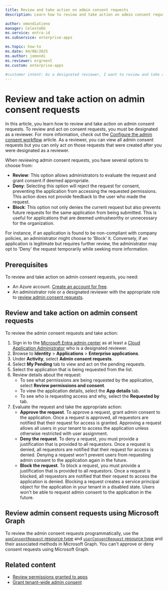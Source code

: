 ```yaml
---
title: Review and take action on admin consent requests
description: Learn how to review and take action on admin consent requests that were created after you were designated as a reviewer.

author: omondiatieno
manager: CelesteDG
ms.service: entra-id
ms.subservice: enterprise-apps

ms.topic: how-to
ms.date: 04/08/2025
ms.author: jomondi
ms.reviewer: ergreenl
ms.custom: enterprise-apps

#customer intent: As a designated reviewer, I want to review and take action on admin consent requests, so that I can approve, deny, or block access to applications based on the requests.
---
```

# Review and take action on admin consent requests

In this article, you learn how to review and take action on admin consent requests. To review and act on consent requests, you must be designated as a reviewer. For more information, check out the [Configure the admin consent workflow](configure-admin-consent-workflow.md) article. As a reviewer, you can view all admin consent requests but you can only act on those requests that were created after you were designated as a reviewer.

When reviewing admin consent requests, you have several options to choose from:

- **Review**: This option allows administrators to evaluate the request and grant consent if deemed appropriate.
- **Deny**: Selecting this option will reject the request for consent, preventing the application from accessing the requested permissions. This action does not provide feedback to the user who made the request.
- **Block**: This option not only denies the current request but also prevents future requests for the same application from being submitted. This is useful for applications that are deemed untrustworthy or unnecessary for the organization.

For instance, if an application is found to be non-compliant with company policies, an administrator might choose to 'Block' it. Conversely, if an application is legitimate but requires further review, the administrator may opt to 'Deny' the request temporarily while seeking more information.

## Prerequisites

To review and take action on admin consent requests, you need:

- An Azure account. [Create an account for free](https://azure.microsoft.com/free/?WT.mc_id=A261C142F).
- An administrator role or a designated reviewer with the appropriate role to [review admin consent requests](grant-admin-consent.md#prerequisites).

## Review and take action on admin consent requests

To review the admin consent requests and take action:

1. Sign in to the [Microsoft Entra admin center](https://entra.microsoft.com) as at least a [Cloud Application Administrator](~/identity/role-based-access-control/permissions-reference.md#cloud-application-administrator) who is a designated reviewer.
1. Browse to **Identity** > **Applications** > **Enterprise applications**.
1. Under **Activity**, select **Admin consent requests**.
1. Select **My Pending** tab to view and act on the pending requests. 
1. Select the application that is being requested from the list.
1. Review details about the request:
   - To see what permissions are being requested by the application, select **Review permissions and consent**.
   - To view the application details, select the **App details** tab.
   - To see who is requesting access and why, select the **Requested by** tab.  
1. Evaluate the request and take the appropriate action:
   - **Approve the request**. To approve a request, grant admin consent to the application. Once a request is approved, all requestors are notified that their request for access is granted. Approving a request allows all users in your tenant to access the application unless otherwise restricted with user assignment. 
   - **Deny the request**. To deny a request, you must provide a justification that is provided to all requestors. Once a request is denied, all requestors are notified that their request for access is denied. Denying a request won't prevent users from requesting admin consent to the application again in the future. 
   - **Block the request**. To block a request, you must provide a justification that is provided to all requestors. Once a request is blocked, all requestors are notified that their request to access the application is denied. Blocking a request creates a service principal object for the application in your tenant in a disabled state. Users won't be able to request admin consent to the application in the future.

## Review admin consent requests using Microsoft Graph

To review the admin consent requests programmatically, use the [`appConsentRequest` resource type](/graph/api/resources/appconsentrequest) and [`userConsentRequest` resource type](/graph/api/resources/userconsentrequest) and their associated methods in Microsoft Graph. You can't approve or deny consent requests using Microsoft Graph.

## Related content

- [Review permissions granted to apps](manage-application-permissions.md)
- [Grant tenant-wide admin consent](grant-admin-consent.md)
